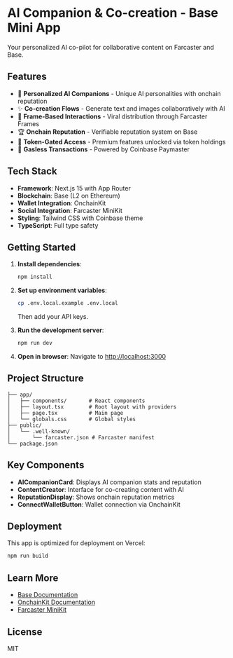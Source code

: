 # AI Companion & Co-creation - Base Mini App

Your personalized AI co-pilot for collaborative content on Farcaster and Base.

## Features

- 🤖 **Personalized AI Companions** - Unique AI personalities with onchain reputation
- ✨ **Co-creation Flows** - Generate text and images collaboratively with AI
- 🎯 **Frame-Based Interactions** - Viral distribution through Farcaster Frames
- 🏆 **Onchain Reputation** - Verifiable reputation system on Base
- 💎 **Token-Gated Access** - Premium features unlocked via token holdings
- 🚀 **Gasless Transactions** - Powered by Coinbase Paymaster

## Tech Stack

- **Framework**: Next.js 15 with App Router
- **Blockchain**: Base (L2 on Ethereum)
- **Wallet Integration**: OnchainKit
- **Social Integration**: Farcaster MiniKit
- **Styling**: Tailwind CSS with Coinbase theme
- **TypeScript**: Full type safety

## Getting Started

1. **Install dependencies**:
   ```bash
   npm install
   ```

2. **Set up environment variables**:
   ```bash
   cp .env.local.example .env.local
   ```
   Then add your API keys.

3. **Run the development server**:
   ```bash
   npm run dev
   ```

4. **Open in browser**:
   Navigate to [http://localhost:3000](http://localhost:3000)

## Project Structure

```
├── app/
│   ├── components/       # React components
│   ├── layout.tsx        # Root layout with providers
│   ├── page.tsx          # Main page
│   └── globals.css       # Global styles
├── public/
│   └── .well-known/
│       └── farcaster.json # Farcaster manifest
└── package.json
```

## Key Components

- **AICompanionCard**: Displays AI companion stats and reputation
- **ContentCreator**: Interface for co-creating content with AI
- **ReputationDisplay**: Shows onchain reputation metrics
- **ConnectWalletButton**: Wallet connection via OnchainKit

## Deployment

This app is optimized for deployment on Vercel:

```bash
npm run build
```

## Learn More

- [Base Documentation](https://docs.base.org)
- [OnchainKit Documentation](https://onchainkit.xyz)
- [Farcaster MiniKit](https://miniapps.farcaster.xyz)

## License

MIT
